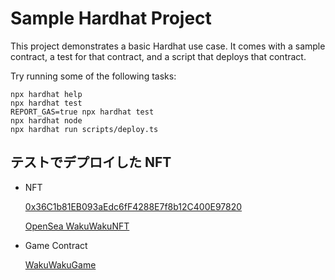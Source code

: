 # Sample Hardhat Project

This project demonstrates a basic Hardhat use case. It comes with a sample contract, a test for that contract, and a script that deploys that contract.

Try running some of the following tasks:

```shell
npx hardhat help
npx hardhat test
REPORT_GAS=true npx hardhat test
npx hardhat node
npx hardhat run scripts/deploy.ts
```

## テストでデプロイした NFT

- NFT

  [0x36C1b81EB093aEdc6fF4288E7f8b12C400E97820](https://testnet.snowtrace.io/address/0x36C1b81EB093aEdc6fF4288E7f8b12C400E97820#code)

  [OpenSea WakuWakuNFT](https://testnets.opensea.io/ja/collection/unidentified-contract-c02934ff-4b59-4d06-ab9e-5f53)

- Game Contract

  [WakuWakuGame](https://testnet.snowtrace.io/address/0x985e632298882212d91AB2C9c0d00D80b82880b7#code)
